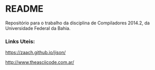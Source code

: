 # README #

Repositório para o trabalho da disciplina de Compiladores 2014.2, da Universidade Federal da Bahia.

### Links Uteis: ###

https://zaach.github.io/jison/

http://www.theasciicode.com.ar/